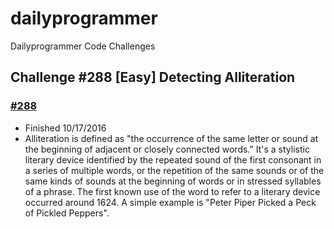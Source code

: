 # dailyprogrammer
Dailyprogrammer Code Challenges

## Challenge #288 [Easy] Detecting Alliteration
### [#288](https://www.reddit.com/r/dailyprogrammer/comments/57zcbm/20161017_challenge_288_easy_detecting_alliteration/)
* Finished 10/17/2016
* Alliteration is defined as "the occurrence of the same letter or sound at the beginning of adjacent or closely connected words." It's a stylistic literary device identified by the repeated sound of the first consonant in a series of multiple words, or the repetition of the same sounds or of the same kinds of sounds at the beginning of words or in stressed syllables of a phrase. The first known use of the word to refer to a literary device occurred around 1624. A simple example is "Peter Piper Picked a Peck of Pickled Peppers".


